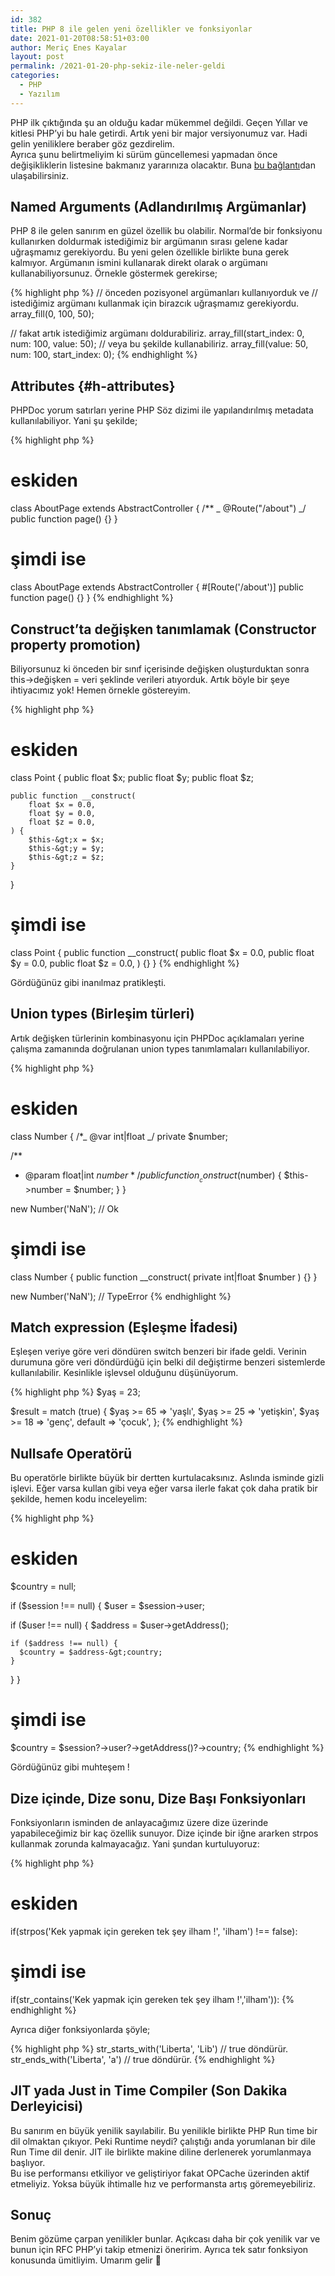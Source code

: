 ```yaml
---
id: 382
title: PHP 8 ile gelen yeni özellikler ve fonksiyonlar
date: 2021-01-20T08:58:51+03:00
author: Meriç Enes Kayalar
layout: post
permalink: /2021-01-20-php-sekiz-ile-neler-geldi
categories:
  - PHP
  - Yazılım
---
```


PHP ilk çıktığında şu an olduğu kadar mükemmel değildi. Geçen Yıllar ve kitlesi PHP&#8217;yi bu hale getirdi. Artık yeni bir major versiyonumuz var. Hadi gelin yeniliklere beraber göz gezdirelim.  
Ayrıca şunu belirtmeliyim ki sürüm güncellemesi yapmadan önce değişikliklerin listesine bakmanız yararınıza olacaktır. Buna [bu bağlantı](https://www.php.net/manual/tr/migration80.php)dan ulaşabilirsiniz.

## Named Arguments (Adlandırılmış Argümanlar)

PHP 8 ile gelen sanırım en güzel özellik bu olabilir. Normal&#8217;de bir fonksiyonu kullanırken doldurmak istediğimiz bir argümanın sırası gelene kadar uğraşmamız gerekiyordu. Bu yeni gelen özellikle birlikte buna gerek kalmıyor. Argümanın ismini kullanarak direkt olarak o argümanı kullanabiliyorsunuz. Örnekle göstermek gerekirse;

{% highlight php %}
// önceden pozisyonel argümanları kullanıyorduk ve 
// istediğimiz argümanı kullanmak için birazcık uğraşmamız gerekiyordu.
array_fill(0, 100, 50);

// fakat artık istediğimiz argümanı doldurabiliriz.
array_fill(start_index: 0, num: 100, value: 50);
// veya bu şekilde kullanabiliriz.
array_fill(value: 50, num: 100, start_index: 0);
{% endhighlight %}

## Attributes {#h-attributes}

PHPDoc yorum satırları yerine PHP Söz dizimi ile yapılandırılmış metadata kullanılabiliyor. Yani şu şekilde;

{% highlight php %}

# eskiden

class AboutPage extends AbstractController {
/\*\*
_ @Route("/about")
_/
public function page() {}
}

# şimdi ise

class AboutPage extends AbstractController { #[Route(&#39;/about&#39;)]
public function page() {}
}
{% endhighlight %}

## Construct&#8217;ta değişken tanımlamak (Constructor property promotion)

Biliyorsunuz ki önceden bir sınıf içerisinde değişken oluşturduktan sonra this->değişken = veri şeklinde verileri atıyorduk. Artık böyle bir şeye ihtiyacımız yok! Hemen örnekle göstereyim.

{% highlight php %}

# eskiden

class Point {
public float $x;
public float $y;
public float $z;

    public function __construct(
        float $x = 0.0,
        float $y = 0.0,
        float $z = 0.0,
    ) {
        $this-&gt;x = $x;
        $this-&gt;y = $y;
        $this-&gt;z = $z;
    }

}

# şimdi ise

class Point {
public function \_\_construct(
public float $x = 0.0,
public float $y = 0.0,
public float $z = 0.0,
) {}
}
{% endhighlight %}

Gördüğünüz gibi inanılmaz pratikleşti.

## Union types (Birleşim türleri)

Artık değişken türlerinin kombinasyonu için PHPDoc açıklamaları yerine çalışma zamanında doğrulanan union types tanımlamaları kullanılabiliyor.

{% highlight php %}

# eskiden

class Number {
/\*_ @var int|float _/
private $number;

/\*\*

- @param float|int $number
   */
  public function __construct($number) {
  $this-&gt;number = $number;
  }
  }

new Number(&#39;NaN&#39;); // Ok

# şimdi ise

class Number {
public function \_\_construct(
private int|float $number
) {}
}

new Number(&#39;NaN&#39;); // TypeError
{% endhighlight %}

## Match expression (Eşleşme İfadesi)

Eşleşen veriye göre veri döndüren switch benzeri bir ifade geldi. Verinin durumuna göre veri döndürdüğü için belki dil değiştirme benzeri sistemlerde kullanılabilir. Kesinlikle işlevsel olduğunu düşünüyorum.

{% highlight php %}
$yaş = 23;

$result = match (true) {
$yaş &gt;= 65 =&gt; &#39;yaşlı&#39;,
$yaş &gt;= 25 =&gt; &#39;yetişkin&#39;,
$yaş &gt;= 18 =&gt; &#39;genç&#39;,
default =&gt; &#39;çocuk&#39;,
};
{% endhighlight %}

## Nullsafe Operatörü

Bu operatörle birlikte büyük bir dertten kurtulacaksınız. Aslında isminde gizli işlevi. Eğer varsa kullan gibi veya eğer varsa ilerle fakat çok daha pratik bir şekilde, hemen kodu inceleyelim:

{% highlight php %}

# eskiden

$country = null;

if ($session !== null) {
$user = $session-&gt;user;

if ($user !== null) {
$address = $user-&gt;getAddress();

    if ($address !== null) {
      $country = $address-&gt;country;
    }

}
}

# şimdi ise

$country = $session?-&gt;user?-&gt;getAddress()?-&gt;country;
{% endhighlight %}

Gördüğünüz gibi muhteşem !

## Dize içinde, Dize sonu, Dize Başı Fonksiyonları

Fonksiyonların isminden de anlayacağımız üzere dize üzerinde yapabileceğimiz bir kaç özellik sunuyor. Dize içinde bir iğne ararken strpos kullanmak zorunda kalmayacağız. Yani şundan kurtuluyoruz:

{% highlight php %}

# eskiden

if(strpos(&#39;Kek yapmak için gereken tek şey ilham !&#39;, &#39;ilham&#39;) !== false):

# şimdi ise

if(str_contains(&#39;Kek yapmak için gereken tek şey ilham !&#39;,&#39;ilham&#39;)):
{% endhighlight %}

Ayrıca diğer fonksiyonlarda şöyle;

{% highlight php %}
str_starts_with(&#39;Liberta&#39;, &#39;Lib&#39;) // true döndürür.
str_ends_with(&#39;Liberta&#39;, &#39;a&#39;) // true döndürür.
{% endhighlight %}

## JIT yada Just in Time Compiler (Son Dakika Derleyicisi)

Bu sanırım en büyük yenilik sayılabilir. Bu yenilikle birlikte PHP Run time bir dil olmaktan çıkıyor. Peki Runtime neydi? çalıştığı anda yorumlanan bir dile Run Time dil denir. JIT ile birlikte makine diline derlenerek yorumlanmaya başlıyor.  
Bu ise performansı etkiliyor ve geliştiriyor fakat OPCache üzerinden aktif etmeliyiz. Yoksa büyük ihtimalle hız ve performansta artış göremeyebiliriz.

## Sonuç

Benim gözüme çarpan yenilikler bunlar. Açıkcası daha bir çok yenilik var ve bunun için RFC PHP&#8217;yi takip etmenizi öneririm. Ayrıca tek satır fonksiyon konusunda ümitliyim. Umarım gelir 🙂
